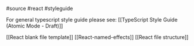 #source #react #styleguide

For general typescript style guide please see: [[TypeScript Style Guide (Atomic Mode - Draft)]]

[[React blank file template]]
[[React-named-effects]]
[[React file structure]]